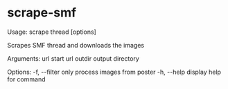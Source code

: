 # scrape-smf

Usage: scrape thread [options] <url> <outdir>

Scrapes SMF thread and downloads the images

Arguments:
  url                      start url
  outdir                   output directory

Options:
  -f, --filter <username>  only process images from poster
  -h, --help               display help for command

